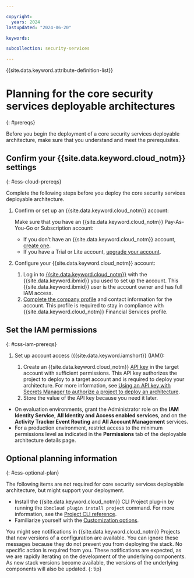```yaml
---

copyright:
  years: 2024
lastupdated: "2024-06-20"

keywords:

subcollection: security-services

---
```


{{site.data.keyword.attribute-definition-list}}

# Planning for the core security services deployable architectures
{: #prereqs}

Before you begin the deployment of a core security services deployable architecture, make sure that you understand and meet the prerequisites.

## Confirm your {{site.data.keyword.cloud_notm}} settings
{: #css-cloud-prereqs}

Complete the following steps before you deploy the core security services deployable architecture.

1.  Confirm or set up an {{site.data.keyword.cloud_notm}} account:

    Make sure that you have an {{site.data.keyword.cloud_notm}} Pay-As-You-Go or Subscription account:

    - If you don't have an {{site.data.keyword.cloud_notm}} account, [create one](/docs/account?topic=account-account-getting-started).
    - If you have a Trial or Lite account, [upgrade your account](/docs/account?topic=account-upgrading-account).
1.  Configure your {{site.data.keyword.cloud_notm}} account:
    1.  Log in to [{{site.data.keyword.cloud_notm}}](https://cloud.ibm.com) with the {{site.data.keyword.ibmid}} you used to set up the account. This {{site.data.keyword.ibmid}} user is the account owner and has full IAM access.
    1.  [Complete the company profile](/docs/account?topic=account-contact-info) and contact information for the account. This profile is required to stay in compliance with {{site.data.keyword.cloud_notm}} Financial Services profile.

## Set the IAM permissions
{: #css-iam-prereqs}

1.  Set up account access ({{site.data.keyword.iamshort}} (IAM)):

    1.  Create an {{site.data.keyword.cloud_notm}} [API key](/docs/account?topic=account-userapikey&interface=terraform#create_user_key-api-terra) in the target account with sufficient permissions. This API key authorizes the project to deploy to a target account and is required to deploy your architecture. For more information, see [Using an API key with Secrets Manager to authorize a project to deploy an architecture](/docs/secure-enterprise?topic=secure-enterprise-authorize-project).
    1.  Store the value of the API key because you need it later.

- On evaluation environments, grant the Administrator role on the **IAM Identity Service**, **All Identity and Access enabled services**, and on the **Activity Tracker Event Routing** and **All Account Management** services.
- For a production environment, restrict access to the minimum permissions level as indicated in the **Permissions** tab of the deployable architecture details page.

## Optional planning information
{: #css-optional-plan}

The following items are not required for core security services deployable architecture, but might support your deployment.

- Install the {{site.data.keyword.cloud_notm}} CLI Project plug-in by running the `ibmcloud plugin install project` command. For more information, see the [Project CLI reference](/docs/cli?topic=cli-projects-cli).
- Familiarize yourself with the [Customization options](/docs/security-services?topic=security-services-customize-css).

You might see notifications in {{site.data.keyword.cloud_notm}} Projects that new versions of a configuration are available. You can ignore these messages because they do not prevent you from deploying the stack. No specific action is required from you. These notifications are expected, as we are rapidly iterating on the development of the underlying components. As new stack versions become available, the versions of the underlying components will also be updated.
{: tip}
